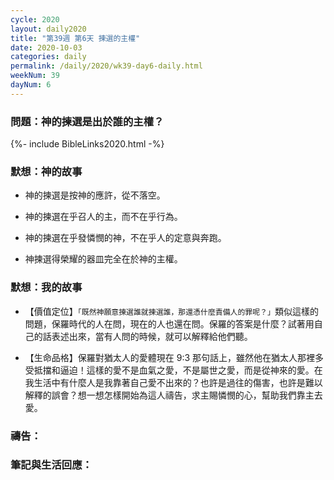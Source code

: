 ```yaml
---
cycle: 2020
layout: daily2020
title: "第39週 第6天 揀選的主權"
date: 2020-10-03
categories: daily
permalink: /daily/2020/wk39-day6-daily.html
weekNum: 39
dayNum: 6
---
```


### 問題：神的揀選是出於誰的主權？

{%- include BibleLinks2020.html -%}

### 默想：神的故事 
+ 神的揀選是按神的應許，從不落空。

+ 神的揀選在乎召人的主，而不在乎行為。

+ 神的揀選在乎發憐憫的神，不在乎人的定意與奔跑。

+ 神揀選得榮耀的器皿完全在於神的主權。

### 默想：我的故事
+ 【價值定位】`「既然神願意揀選誰就揀選誰，那還憑什麼責備人的罪呢？」`類似這樣的問題，保羅時代的人在問，現在的人也還在問。保羅的答案是什麼？試著用自己的話表述出來，當有人問的時候，就可以解釋給他們聽。

+ 【生命品格】保羅對猶太人的愛體現在 9:3 那句話上，雖然他在猶太人那裡多受抵擋和逼迫！這樣的愛不是血氣之愛，不是屬世之愛，而是從神來的愛。在我生活中有什麼人是我靠著自己愛不出來的？也許是過往的傷害，也許是難以解釋的誤會？想一想怎樣開始為這人禱告，求主賜憐憫的心，幫助我們靠主去愛。

### 禱告：

### 筆記與生活回應：
